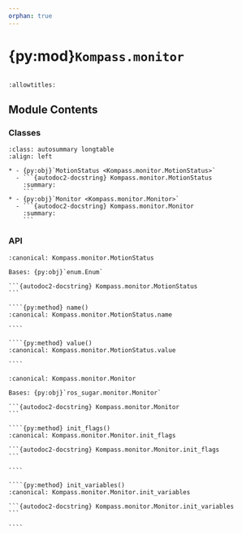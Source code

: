 ```yaml
---
orphan: true
---
```


# {py:mod}`Kompass.monitor`

```{py:module} Kompass.monitor
```

```{autodoc2-docstring} Kompass.monitor
:allowtitles:
```

## Module Contents

### Classes

````{list-table}
:class: autosummary longtable
:align: left

* - {py:obj}`MotionStatus <Kompass.monitor.MotionStatus>`
  - ```{autodoc2-docstring} Kompass.monitor.MotionStatus
    :summary:
    ```
* - {py:obj}`Monitor <Kompass.monitor.Monitor>`
  - ```{autodoc2-docstring} Kompass.monitor.Monitor
    :summary:
    ```
````

### API

`````{py:class} MotionStatus
:canonical: Kompass.monitor.MotionStatus

Bases: {py:obj}`enum.Enum`

```{autodoc2-docstring} Kompass.monitor.MotionStatus
```

````{py:method} name()
:canonical: Kompass.monitor.MotionStatus.name

````

````{py:method} value()
:canonical: Kompass.monitor.MotionStatus.value

````

`````

`````{py:class} Monitor(componenets_names: typing.List[str], enable_health_status_monitoring: bool = True, events: typing.Optional[typing.List[Kompass.event.Event]] = None, actions: typing.Optional[typing.Dict[str, Kompass.actions.Action]] = None, config: typing.Optional[Kompass.config.BaseConfig] = None, services_components: typing.Optional[typing.List[Kompass.components.component.Component]] = None, action_servers_components: typing.Optional[typing.List[Kompass.components.component.Component]] = None, activate_on_start: typing.Optional[typing.List[Kompass.components.component.Component]] = None, start_on_init: bool = False, component_name: str = 'monitor', callback_group: typing.Optional[typing.Union[rclpy.callback_groups.MutuallyExclusiveCallbackGroup, rclpy.callback_groups.ReentrantCallbackGroup]] = None, **kwargs)
:canonical: Kompass.monitor.Monitor

Bases: {py:obj}`ros_sugar.monitor.Monitor`

```{autodoc2-docstring} Kompass.monitor.Monitor
```

````{py:method} init_flags()
:canonical: Kompass.monitor.Monitor.init_flags

```{autodoc2-docstring} Kompass.monitor.Monitor.init_flags
```

````

````{py:method} init_variables()
:canonical: Kompass.monitor.Monitor.init_variables

```{autodoc2-docstring} Kompass.monitor.Monitor.init_variables
```

````

`````

